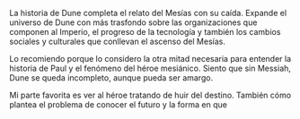 La historia de Dune completa el relato del Mesías con su caída. 
Expande el universo de Dune con más trasfondo sobre las organizaciones que componen al Imperio, el progreso de la tecnología y también los cambios sociales y culturales que conllevan el ascenso del Mesías.

Lo recomiendo porque lo considero la otra mitad necesaria para entender la historia de Paul y el fenómeno del héroe mesiánico. Siento que sin Messiah, Dune se queda incompleto, aunque pueda ser amargo. 

Mi parte favorita es ver al héroe tratando de huir del destino. También cómo plantea el problema de conocer el futuro y la forma en que 

